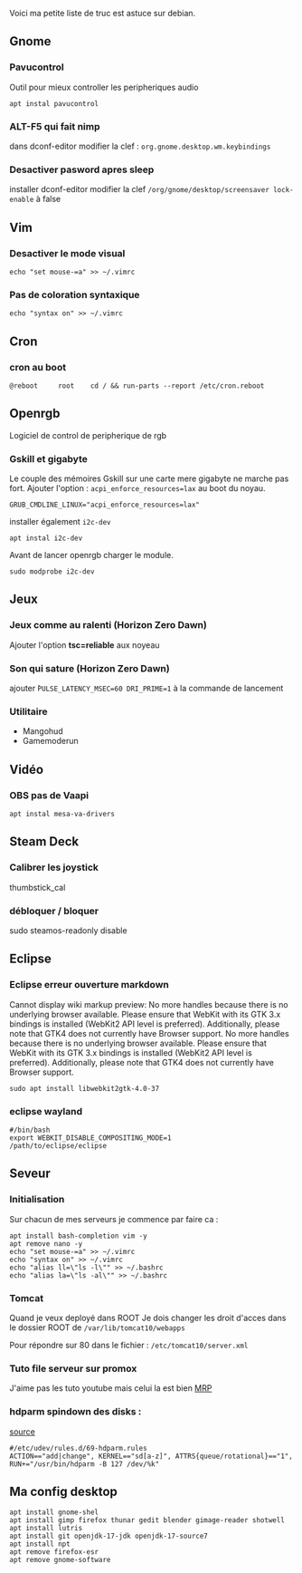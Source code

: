 Voici ma petite liste de truc est astuce sur debian.

## Gnome
### Pavucontrol
Outil pour mieux controller les peripheriques audio

~~~shell
apt instal pavucontrol
~~~

### ALT-F5 qui fait nimp
dans dconf-editor modifier la clef : `org.gnome.desktop.wm.keybindings`

### Desactiver pasword apres sleep
installer dconf-editor modifier la clef `/org/gnome/desktop/screensaver lock-enable` à false

## Vim
### Desactiver le mode visual

~~~shell
echo "set mouse-=a" >> ~/.vimrc
~~~

### Pas de coloration syntaxique

~~~shell
echo "syntax on" >> ~/.vimrc
~~~

## Cron
### cron au boot
~~~
@reboot		root	cd / && run-parts --report /etc/cron.reboot
~~~

## Openrgb
Logiciel de control de peripherique de rgb
### Gskill et gigabyte
Le couple des mémoires Gskill sur une carte mere gigabyte ne marche pas fort. Ajouter l'option : `acpi_enforce_resources=lax` au boot du noyau.

~~~
GRUB_CMDLINE_LINUX="acpi_enforce_resources=lax"
~~~

installer également `i2c-dev`

~~~
apt instal i2c-dev
~~~

Avant de lancer openrgb charger le module.

~~~
sudo modprobe i2c-dev
~~~

## Jeux
### Jeux comme au ralenti (Horizon Zero Dawn)
Ajouter l'option **tsc=reliable** aux noyeau

### Son qui sature (Horizon Zero Dawn)
ajouter ̀`PULSE_LATENCY_MSEC=60 DRI_PRIME=1` à la commande de lancement

### Utilitaire
- Mangohud
- Gamemoderun

## Vidéo
### OBS pas de Vaapi
~~~shell
apt instal mesa-va-drivers
~~~

## Steam Deck
### Calibrer les joystick
thumbstick_cal

### débloquer / bloquer
sudo steamos-readonly disable

## Eclipse
### Eclipse erreur ouverture markdown
Cannot display wiki markup preview: No more handles because there is no underlying browser available. Please ensure that WebKit with its GTK 3.x bindings is installed (WebKit2 API level is preferred). Additionally, please note that GTK4 does not currently have Browser support.  No more handles because there is no underlying browser available. Please ensure that WebKit with its GTK 3.x bindings is installed (WebKit2 API level is preferred). Additionally, please note that GTK4 does not currently have Browser support.

~~~shell
sudo apt install libwebkit2gtk-4.0-37
~~~

### eclipse wayland
~~~shell
#/bin/bash
export WEBKIT_DISABLE_COMPOSITING_MODE=1
/path/to/eclipse/eclipse
~~~


## Seveur
### Initialisation

Sur chacun de mes serveurs je commence par faire ca :

~~~shell
apt install bash-completion vim -y
apt remove nano -y
echo "set mouse-=a" >> ~/.vimrc
echo "syntax on" >> ~/.vimrc
echo "alias ll=\"ls -l\"" >> ~/.bashrc
echo "alias la=\"ls -al\"" >> ~/.bashrc
~~~

### Tomcat
Quand je veux deployé dans ROOT Je dois changer les droit d'acces dans le dossier ROOT de `/var/lib/tomcat10/webapps`

Pour répondre sur 80 dans le fichier : `/etc/tomcat10/server.xml`

### Tuto file serveur sur promox
J'aime pas les tuto youtube mais celui la est bien [MRP](https://youtu.be/I7nfSCNKeck?si=uNb3HVNwdK8xJMQQ)

### hdparm spindown des disks :
[source](https://wiki.archlinux.org/title/Hdparm)

~~~shell
#/etc/udev/rules.d/69-hdparm.rules
ACTION=="add|change", KERNEL=="sd[a-z]", ATTRS{queue/rotational}=="1", RUN+="/usr/bin/hdparm -B 127 /dev/%k"
~~~

## Ma config desktop
~~~shell
apt install gnome-shel
apt install gimp firefox thunar gedit blender gimage-reader shotwell
apt install lutris
apt install git openjdk-17-jdk openjdk-17-source7
apt install npt
apt remove firefox-esr
apt remove gnome-software
~~~
